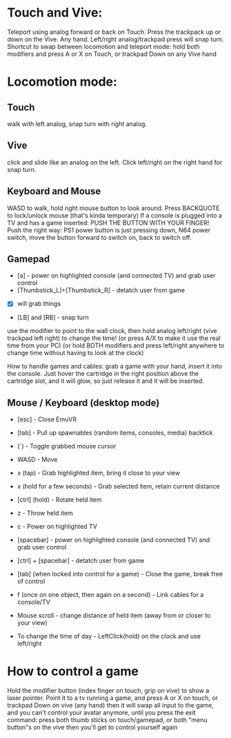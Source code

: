 
# Touch and Vive:
Teleport using analog forward or back on Touch. Press the trackpack up or down on the Vive. Any hand.
Left/right analog/trackpad press will snap turn.
Shortcut to swap between locomotion and teleport mode: hold both modifiers and press A or X on Touch, or trackpad Down on any Vive hand

# Locomotion mode: 
## Touch
walk with left analog, snap turn with right analog. 
## Vive
click and slide like an analog on the left. Click left/right on the right hand for snap turn.
## Keyboard and Mouse
WASD to walk, hold right mouse button to look around. Press BACKQUOTE to lock/unlock mouse (that's kinda temporary)
If a console is plugged into a TV and has a game inserted: PUSH THE BUTTON WITH YOUR FINGER!
	Push the right way: PS1 power button is just pressing down, N64 power switch, move the button forward to switch on, back to switch off.
	
## Gamepad

* [a] - power on highlighted console (and connected TV) and grab user control
* [Thumbstick_L]+[Thumbstick_R] - detatch user from game
* [x] will grab things
* [LB] and [RB] - snap turn

use the modifier to point to the wall clock, then hold analog left/right (vive trackpad left right) to change the time!
	(or press A/X to make it use the real time from your PC)
	(or hold BOTH modifiers and press left/right anywhere to change time without having to look at the clock)

How to handle games and cables: grab a game with your hand, insert it into the console. Just hover the cartridge in the right position above the cartridge slot, and it will glow, so just release it and it will be inserted.

## Mouse / Keyboard (desktop mode)

* [esc] - Close EmuVR
* [tab] - Pull up spawnables (random items, consoles, media) backtick
* (\`) - Toggle grabbed mouse cursor
* WASD - Move
* x (tap) - Grab highlighted item, bring it close to your view
* x (hold for a few seconds) - Grab selected item, retain current distance
* [ctrl] (hold) - Rotate held item
* z - Throw held item
* c - Power on highlighted TV
* [spacebar] - power on highlighted console (and connected TV) and grab user control
* [ctrl] + [spacebar] - detatch user from game
* [tab] (when locked into control for a game) - Close the game, break free of control
* f (once on one object, then again on a second) - Link cables for a console/TV
* Mouse scroll - change distance of held item (away from or closer to your view)

* To change the time of day - LeftClick(hold) on the clock and use left/right


# How to control a game
Hold the modifier button (index finger on touch, grip on vive) to show a laser pointer. Point it to a tv running a game, and press A or X on touch, or trackpad Down on vive (any hand)
then it will swap all input to the game, and you can't control your avatar anymore, until you press the exit command: press both thumb sticks on touch/gamepad, or both "menu button"s on the vive
then you'll get to control yourself again
